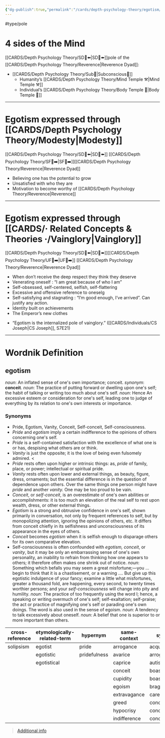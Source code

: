 ```yaml
---
{"dg-publish":true,"permalink":"/cards/depth-psychology-theory/egotism/","created":"2022-12-31T17:40:38.411+01:00","updated":"2023-05-04T17:58:28.301+02:00"}
---
```


#type/pole 

# 4 sides of the Mind 
[[CARDS/Depth Psychology Theory/SD🤸⬅️\|SD🤸⬅️]]pole of the [[CARDS/Depth Psychology Theory/Reverence\|Reverence Dyad]]: 
- [[CARDS/Depth Psychology Theory/Sub🤸\|Subconscious🤸]] 
	- Humanity’s [[CARDS/Depth Psychology Theory/Mind Temple ⚒️\|Mind Temple ⚒️]] 
	- Individual’s [[CARDS/Depth Psychology Theory/Body Temple 🌳\|Body Temple 🌳]] 
---
# Egotism expressed through [[CARDS/Depth Psychology Theory/Modesty\|Modesty]] 
[[CARDS/Depth Psychology Theory/SD🤸⬅️\|SD🤸⬅️]] [[CARDS/Depth Psychology Theory/SF🤸➡️\|SF🤸➡️]][[CARDS/Depth Psychology Theory/Reverence\|Reverence Dyad]] 
- Believing one has the potential to grow 
- Unsatisfied with who they are 
- Motivation to become worthy of [[CARDS/Depth Psychology Theory/Reverence\|Reverence]]
---
# Egotism expressed through [[CARDS/· Related Concepts & Theories ·/Vainglory\|Vainglory]] 
[[CARDS/Depth Psychology Theory/SD🤸⬅️\|SD🤸⬅️]][[CARDS/Depth Psychology Theory/UF👤➡️\|UF👤➡️]] [[CARDS/Depth Psychology Theory/Reverence\|Reverence Dyad]] 
- When don’t receive the deep respect they think they deserve 
- Venerating oneself : “I am great because of who I am”
- Self-obsessed, self-centered, selfish, self-flattering  
- Excessive and offensive reference to oneselg
- Self-satisfying and stagnating : “I’m good enough, I’ve arrived”. Can justify any action. 
- Identity built on achievements 
- The Emperor’s new clothes 

<div class="transclusion internal-embed is-loaded"><div class="markdown-embed">



- “Egotism is the internalized pole of vainglory.” ([[CARDS/Individuals/CS Joseph\|CS Joseph]], S7E21) 

</div></div>


---
# Wordnik Definition 
## egotism
*noun*: An inflated sense of one's own importance; conceit. <i>synonym</i>: <strong> conceit</strong>.
*noun*: The practice of putting forward or dwelling upon one's self; the habit of talking or writing too much about one's self.
*noun*: Hence An excessive esteem or consideration for one's self, leading one to judge of everything by its relation to one's own interests or importance.

### Synonyms 
- Pride, Egotism, Vanity, Conceit, Self-conceit, Self-consciousness. 
- *Pride* and *egotism* imply a certain indifference to the opinions of others concerning one's self.
- *Pride* is a self-contained satisfaction with the excellence of what one is or has, despising what others are or think. 
- *Vanity* is just the opposite; it is the love of being even fulsomely admired. <
- *Pride* rests often upon higher or intrinsic things: as, <em>pride</em> of family, place, or power; intellectual or spiritual pride.
- *Vanity* rests often upon lower and external things, as beauty, figure, dress, ornaments; but the essential difference is in the question of dependence upon others. Over the same things one person might have <em>pride</em> and another <em>vanity.</em> One may be too proud to be vain. 
- *Conceit*, or <em>self-conceit</em>, is an overestimate of one's own abilities or accomplishments: it is too much an elevation of the real self to rest upon wealth, dress, or other external things.
- *Egotism* is a strong and obtrusive confidence in one's self, shown primarily in conversation, not only by frequent references to self, but by monopolizing attention, ignoring the opinions of others, etc. It differs from <internalXref urlencoded="conceit">conceit</internalXref> chiefly in its selfishness and unconsciousness of its appearance in the eyes of others.
- *Conceit* becomes <em>egotism</em> when it is selfish enough to disparage others for its own comparative elevation. 
- Self-consciousness is often confounded with <em>egotism, conceit</em>, or <em>vanity</em>, but it may be only an embarrassing sense of one's own personality, an inability to refrain from thinking how one appears to others; it therefore often makes one shrink out of notice.
*noun*: Something which befalls you may seem a great misfortune;—you … begin to think that it is a chastisement, or a warning …. But give up this egotistic indulgence of your fancy; examine a little what misfortunes, greater a thousand fold, are happening, every second, to twenty times worthier persons; and your <em>self-consciousness</em> will change into pity and humility.
*noun*: The practice of too frequently using the word <ex>I</ex>; hence, a speaking or writing overmuch of one's self; self-exaltation; self-praise; the act or practice of magnifying one's self or parading one's own doings. The word is also used in the sense of <ex>egoism</ex>.
*noun*: A tendency to talk excessively about oneself.
*noun*: A belief that one is <xref>superior</xref> to or more important than others.

| cross-reference |etymologically-related-term |hypernym |same-context |synonym |
| --- | --- | --- | --- | --- |
| solipsism | egotist | pride | arrogance | acquisitiveness |
|  | egotistic | pridefulness | avarice | arrogance |
|  | egotistical |  | caprice | autism |
|  |  |  | conceit | boastfulness |
|  |  |  | cupidity | boasting |
|  |  |  | egoism | bragging |
|  |  |  | extravagance | careerism |
|  |  |  | greed | conceit |
|  |  |  | hypocrisy | conceit |
|  |  |  | indifference | conceitedness |

> [Additional info](https://www.wordnik.com/words/egotism)
